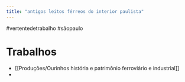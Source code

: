 ```yaml
---
title: "antigos leitos férreos do interior paulista"
---
```


#vertentedetrabalho #sãopaulo 

# Trabalhos
- [[Produções/Ourinhos história e patrimônio ferroviário e industrial]]
- 